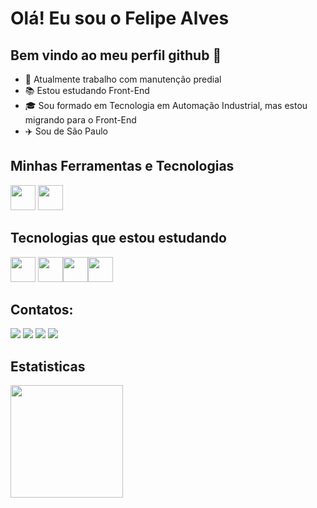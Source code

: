 # Olá! Eu sou o Felipe Alves 
## Bem vindo ao meu perfil github 👋

- 🔭 Atualmente trabalho com manutenção predial
- 📚 Estou estudando Front-End
- 🎓 Sou formado em Tecnologia em Automação Industrial, mas estou migrando para o Front-End
- ✈️ Sou de São Paulo

## Minhas Ferramentas e Tecnologias
<img src="https://cdn.jsdelivr.net/gh/devicons/devicon/icons/python/python-original-wordmark.svg" width="40" height="40"/> <img src="https://cdn.jsdelivr.net/gh/devicons/devicon/icons/arduino/arduino-original-wordmark.svg" width="40" height="40"/>

## Tecnologias que estou estudando
<img src="https://cdn.jsdelivr.net/gh/devicons/devicon/icons/html5/html5-original.svg" width="40" height="40" /> <img src="https://cdn.jsdelivr.net/gh/devicons/devicon/icons/css3/css3-original.svg" width="40" height="40"/><img src="https://cdn.jsdelivr.net/gh/devicons/devicon/icons/bootstrap/bootstrap-original.svg" width="40" height="40"/><img src="https://cdn.jsdelivr.net/gh/devicons/devicon/icons/javascript/javascript-original.svg" width="40" height="40"/>
          
## Contatos:

<div>
<a href="https://instagram.com/felypw_" target="_blank"><img src="https://img.shields.io/badge/-Instagram-%23E4405F?style=for-the-badge&logo=instagram&logoColor=white" target="_blank"></a>
<a href="https://www.twitch.tv/ggnatsu754" target="_blank"><img src="https://img.shields.io/badge/Twitch-9146FF?style=for-the-badge&logo=twitch&logoColor=white" target="_blank"></a>
<a href = "mailto:felipe.a.silva754@hotmail.com"><img src="https://img.shields.io/badge/Gmail-D14836?style=for-the-badge&logo=gmail&logoColor=white" target="_blank"></a>
<a href="https://www.linkedin.com/in/felipe-alves-da-silva-885201212" target="_blank"><img src="https://img.shields.io/badge/-LinkedIn-%230077B5?style=for-the-badge&logo=linkedin&logoColor=white" target="_blank"></a>   
</div>

## Estatisticas

<div>
<a href="https://github.com/felipeAS754">
<img height="180em" src="https://github-readme-stats.vercel.app/api?username=felipeAS754&show_icons=true&theme=tokyonight&include_all_commits=true&count_private=true"/>
</div>
